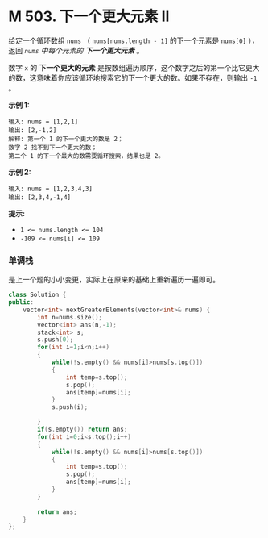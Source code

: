 # M 503. 下一个更大元素 II

给定一个循环数组 `nums` （ `nums[nums.length - 1]` 的下一个元素是 `nums[0]` ），返回 *`nums` 中每个元素的 **下一个更大元素*** 。

数字 `x` 的 **下一个更大的元素** 是按数组遍历顺序，这个数字之后的第一个比它更大的数，这意味着你应该循环地搜索它的下一个更大的数。如果不存在，则输出 `-1` 。

 

**示例 1:**

```
输入: nums = [1,2,1]
输出: [2,-1,2]
解释: 第一个 1 的下一个更大的数是 2；
数字 2 找不到下一个更大的数； 
第二个 1 的下一个最大的数需要循环搜索，结果也是 2。
```

**示例 2:**

```
输入: nums = [1,2,3,4,3]
输出: [2,3,4,-1,4]
```

 

**提示:**

- `1 <= nums.length <= 104`
- `-109 <= nums[i] <= 109`



### 单调栈

是上一个题的小小变更，实际上在原来的基础上重新遍历一遍即可。

```cpp
class Solution {
public:
    vector<int> nextGreaterElements(vector<int>& nums) {
        int n=nums.size();
        vector<int> ans(n,-1);
        stack<int> s;
        s.push(0);
        for(int i=1;i<n;i++)
        {
            while(!s.empty() && nums[i]>nums[s.top()])
            {
                int temp=s.top();
                s.pop();
                ans[temp]=nums[i];
            }
            s.push(i);

        }
        if(s.empty()) return ans;
        for(int i=0;i<s.top();i++)
        {
            while(!s.empty() && nums[i]>nums[s.top()])
            {
                int temp=s.top();
                s.pop();
                ans[temp]=nums[i];
            }
        }
        
        return ans;
    }
};
```


